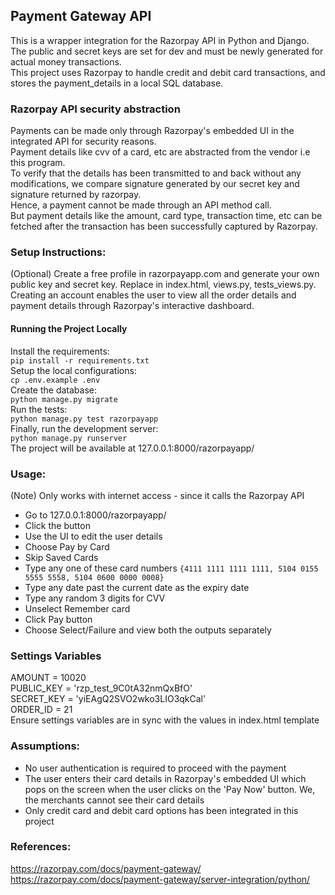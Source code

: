 ## Payment Gateway API

This is a wrapper integration for the Razorpay API in Python and Django.  
The public and secret keys are set for dev and must be newly generated for actual money transactions.  
This project uses Razorpay to handle credit and debit card transactions, and stores the payment_details in a local SQL database.

### Razorpay API security abstraction

Payments can be made only through Razorpay's embedded UI in the integrated API for security reasons.  
Payment details like cvv of a card, etc are abstracted from the vendor i.e this program.  
To verify that the details has been transmitted to and back without any modifications, we compare signature generated by our secret key and signature returned by razorpay.  
Hence, a payment cannot be made through an API method call.  
But payment details like the amount, card type, transaction time, etc can be fetched after the transaction has been successfully captured by Razorpay.

### Setup Instructions:

(Optional) Create a free profile in razorpayapp.com and generate your own public key and secret key. Replace in index.html, views.py, tests_views.py.  
Creating an account enables the user to view all the order details and payment details through Razorpay's interactive dashboard.

#### Running the Project Locally

Install the requirements:  
`pip install -r requirements.txt`  
Setup the local configurations:  
`cp .env.example .env`  
Create the database:  
`python manage.py migrate`  
Run the tests:  
`python manage.py test razorpayapp`  
Finally, run the development server:  
`python manage.py runserver`  
The project will be available at 127.0.0.1:8000/razorpayapp/

### Usage:

(Note) Only works with internet access - since it calls the Razorpay API  
* Go to 127.0.0.1:8000/razorpayapp/  
* Click the button  
* Use the UI to edit the user details  
* Choose Pay by Card  
* Skip Saved Cards  
* Type any one of these card numbers `{4111 1111 1111 1111, 5104 0155 5555 5558, 5104 0600 0000 0008}`  
* Type any date past the current date as the expiry date  
* Type any random 3 digits for CVV  
* Unselect Remember card  
* Click Pay button  
* Choose Select/Failure and view both the outputs separately

### Settings Variables
AMOUNT = 10020  
PUBLIC_KEY = 'rzp_test_9C0tA32nmQxBfO'  
SECRET_KEY = 'yiEAgQ2SVO2wko3LIO3qkCal'  
ORDER_ID = 21  
Ensure settings variables are in sync with the values in index.html template

### Assumptions:
* No user authentication is required to proceed with the payment  
* The user enters their card details in Razorpay's embedded UI which pops on the screen when the user clicks on the 'Pay Now' button. We, the merchants cannot see their card details  
* Only credit card and debit card options has been integrated in this project

### References:
https://razorpay.com/docs/payment-gateway/  
https://razorpay.com/docs/payment-gateway/server-integration/python/

